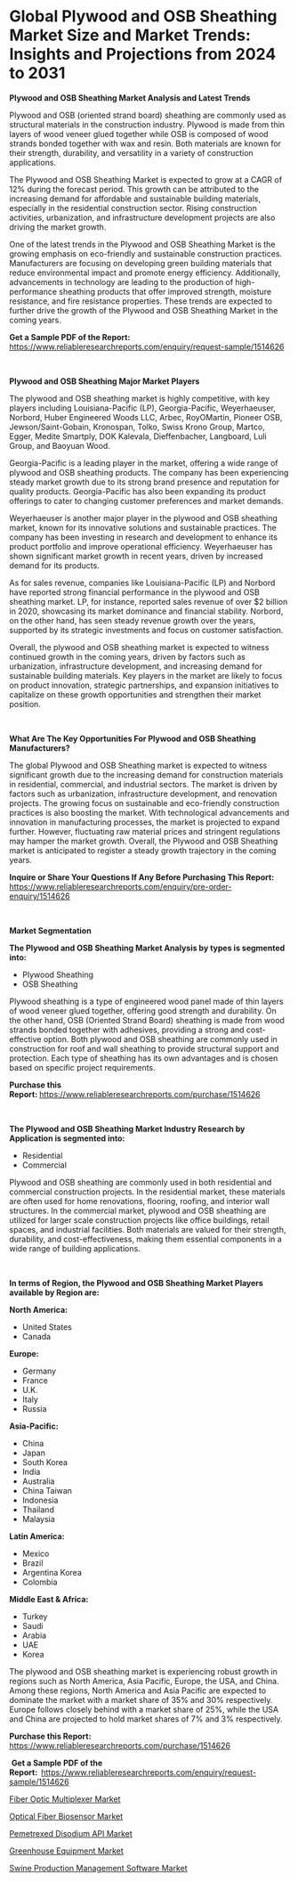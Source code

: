 <p><h1>Global Plywood and OSB Sheathing Market Size and Market Trends: Insights and Projections from 2024 to 2031</h1></p><p><strong>Plywood and OSB Sheathing Market Analysis and Latest Trends</strong></p>
<p><p>Plywood and OSB (oriented strand board) sheathing are commonly used as structural materials in the construction industry. Plywood is made from thin layers of wood veneer glued together while OSB is composed of wood strands bonded together with wax and resin. Both materials are known for their strength, durability, and versatility in a variety of construction applications.</p><p>The Plywood and OSB Sheathing Market is expected to grow at a CAGR of 12% during the forecast period. This growth can be attributed to the increasing demand for affordable and sustainable building materials, especially in the residential construction sector. Rising construction activities, urbanization, and infrastructure development projects are also driving the market growth.</p><p>One of the latest trends in the Plywood and OSB Sheathing Market is the growing emphasis on eco-friendly and sustainable construction practices. Manufacturers are focusing on developing green building materials that reduce environmental impact and promote energy efficiency. Additionally, advancements in technology are leading to the production of high-performance sheathing products that offer improved strength, moisture resistance, and fire resistance properties. These trends are expected to further drive the growth of the Plywood and OSB Sheathing Market in the coming years.</p></p>
<p><strong>Get a Sample PDF of the Report:&nbsp;</strong> <a href="https://www.reliableresearchreports.com/enquiry/request-sample/1514626">https://www.reliableresearchreports.com/enquiry/request-sample/1514626</a></p>
<p>&nbsp;</p>
<p><strong>Plywood and OSB Sheathing Major Market Players</strong></p>
<p><p>The plywood and OSB sheathing market is highly competitive, with key players including Louisiana-Pacific (LP), Georgia-Pacific, Weyerhaeuser, Norbord, Huber Engineered Woods LLC, Arbec, RoyOMartin, Pioneer OSB, Jewson/Saint-Gobain, Kronospan, Tolko, Swiss Krono Group, Martco, Egger, Medite Smartply, DOK Kalevala, Dieffenbacher, Langboard, Luli Group, and Baoyuan Wood.</p><p>Georgia-Pacific is a leading player in the market, offering a wide range of plywood and OSB sheathing products. The company has been experiencing steady market growth due to its strong brand presence and reputation for quality products. Georgia-Pacific has also been expanding its product offerings to cater to changing customer preferences and market demands.</p><p>Weyerhaeuser is another major player in the plywood and OSB sheathing market, known for its innovative solutions and sustainable practices. The company has been investing in research and development to enhance its product portfolio and improve operational efficiency. Weyerhaeuser has shown significant market growth in recent years, driven by increased demand for its products.</p><p>As for sales revenue, companies like Louisiana-Pacific (LP) and Norbord have reported strong financial performance in the plywood and OSB sheathing market. LP, for instance, reported sales revenue of over $2 billion in 2020, showcasing its market dominance and financial stability. Norbord, on the other hand, has seen steady revenue growth over the years, supported by its strategic investments and focus on customer satisfaction.</p><p>Overall, the plywood and OSB sheathing market is expected to witness continued growth in the coming years, driven by factors such as urbanization, infrastructure development, and increasing demand for sustainable building materials. Key players in the market are likely to focus on product innovation, strategic partnerships, and expansion initiatives to capitalize on these growth opportunities and strengthen their market position.</p></p>
<p>&nbsp;</p>
<p><strong>What Are The Key Opportunities For Plywood and OSB Sheathing Manufacturers?</strong></p>
<p><p>The global Plywood and OSB Sheathing market is expected to witness significant growth due to the increasing demand for construction materials in residential, commercial, and industrial sectors. The market is driven by factors such as urbanization, infrastructure development, and renovation projects. The growing focus on sustainable and eco-friendly construction practices is also boosting the market. With technological advancements and innovation in manufacturing processes, the market is projected to expand further. However, fluctuating raw material prices and stringent regulations may hamper the market growth. Overall, the Plywood and OSB Sheathing market is anticipated to register a steady growth trajectory in the coming years.</p></p>
<p><strong>Inquire or Share Your Questions If Any Before Purchasing This Report:</strong> <a href="https://www.reliableresearchreports.com/enquiry/pre-order-enquiry/1514626">https://www.reliableresearchreports.com/enquiry/pre-order-enquiry/1514626</a></p>
<p>&nbsp;</p>
<p><strong>Market Segmentation</strong></p>
<p><strong>The Plywood and OSB Sheathing Market Analysis by types is segmented into:</strong></p>
<p><ul><li>Plywood Sheathing</li><li>OSB Sheathing</li></ul></p>
<p><p>Plywood sheathing is a type of engineered wood panel made of thin layers of wood veneer glued together, offering good strength and durability. On the other hand, OSB (Oriented Strand Board) sheathing is made from wood strands bonded together with adhesives, providing a strong and cost-effective option. Both plywood and OSB sheathing are commonly used in construction for roof and wall sheathing to provide structural support and protection. Each type of sheathing has its own advantages and is chosen based on specific project requirements.</p></p>
<p><strong>Purchase this Report:&nbsp;</strong><a href="https://www.reliableresearchreports.com/purchase/1514626">https://www.reliableresearchreports.com/purchase/1514626</a></p>
<p>&nbsp;</p>
<p><strong>The Plywood and OSB Sheathing Market Industry Research by Application is segmented into:</strong></p>
<p><ul><li>Residential</li><li>Commercial</li></ul></p>
<p><p>Plywood and OSB sheathing are commonly used in both residential and commercial construction projects. In the residential market, these materials are often used for home renovations, flooring, roofing, and interior wall structures. In the commercial market, plywood and OSB sheathing are utilized for larger scale construction projects like office buildings, retail spaces, and industrial facilities. Both materials are valued for their strength, durability, and cost-effectiveness, making them essential components in a wide range of building applications.</p></p>
<p>&nbsp;</p>
<p><strong>In terms of Region, the Plywood and OSB Sheathing Market Players available by Region are:</strong></p>
<p>
    <p> <strong> North America: </strong>
        <ul>
            <li>United States</li>
            <li>Canada</li>
        </ul>
        </p> 
    <p> <strong> Europe: </strong>
        <ul>
            <li>Germany</li>
            <li>France</li>
            <li>U.K.</li>
            <li>Italy</li>
            <li>Russia</li>
        </ul>
        </p> 
    <p> <strong> Asia-Pacific: </strong>
        <ul>
            <li>China</li>
            <li>Japan</li>
            <li>South Korea</li>
            <li>India</li>
            <li>Australia</li>
            <li>China Taiwan</li>
            <li>Indonesia</li>
            <li>Thailand</li>
            <li>Malaysia</li>
        </ul>
        </p> 
    <p> <strong> Latin America: </strong>
        <ul>
            <li>Mexico</li>
            <li>Brazil</li>
            <li>Argentina Korea</li>
            <li>Colombia</li>
        </ul>
        </p> 
    <p> <strong> Middle East & Africa: </strong>
        <ul>
            <li>Turkey</li>
            <li>Saudi</li>
            <li>Arabia</li>
            <li>UAE</li>
            <li>Korea</li>
        </ul>
    </p>
    </p>
<p><p>The plywood and OSB sheathing market is experiencing robust growth in regions such as North America, Asia Pacific, Europe, the USA, and China. Among these regions, North America and Asia Pacific are expected to dominate the market with a market share of 35% and 30% respectively. Europe follows closely behind with a market share of 25%, while the USA and China are projected to hold market shares of 7% and 3% respectively.</p></p>
<p><strong>Purchase this Report: </strong><a href="https://www.reliableresearchreports.com/purchase/1514626">https://www.reliableresearchreports.com/purchase/1514626</a></p>
<p>&nbsp;<strong>Get a Sample PDF of the Report:&nbsp;&nbsp;</strong><a href="https://www.reliableresearchreports.com/enquiry/request-sample/1514626">https://www.reliableresearchreports.com/enquiry/request-sample/1514626</a></p>
<p><strong></strong></p>
<p><p><a href="https://view.publitas.com/reportprime-1/fiber-optic-multiplexer-market-size-growth-outlook-from-2024-to-2031-projecting-at-markets-trends-analysis-by-application-regional-outlook-and-revenue/">Fiber Optic Multiplexer Market</a></p><p><a href="https://view.publitas.com/reportprime-1/optical-fiber-biosensor-market-research-report-forecasted-for-period-from-2024-2031-by-market-type-market-application-and-region/">Optical Fiber Biosensor Market</a></p><p><a href="https://metal-farmhouse-e95.notion.site/Pemetrexed-Disodium-API-Market-Size-and-Growth-Market-Segmentation-Regional-and-Country-Breakdowns-4c45d1b56488420caaae07eb571a4429">Pemetrexed Disodium API Market</a></p><p><a href="https://gratis-rainforest-2ca.notion.site/Greenhouse-Equipment-Market-Provides-a-Comprehensive-Analysis-Including-a-Macro-Overview-of-the-Mark-2582fb04623e403e956003747c0f053d">Greenhouse Equipment Market</a></p><p><a href="https://crocus-run-b5a.notion.site/Swine-Production-Management-Software-Market-Analysis-Examines-its-Scope-on-Growth-Opportunities-and-7d617c488a30412bb6e225966795fa8f">Swine Production Management Software Market</a></p></p>